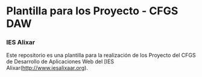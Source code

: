 # Plantilla para los Proyecto - CFGS DAW
### IES Alixar 

Este repositorio es una plantilla para la realización de los Proyecto del CFGS de Desarrollo de Aplicaciones Web del [IES Alixar(http://www.iesalixaar.org).

